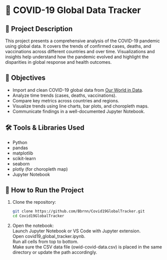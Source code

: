 # 🦠 COVID-19 Global Data Tracker

## 📌 Project Description
This project presents a comprehensive analysis of the COVID-19 pandemic using global data. It covers the trends of confirmed cases, deaths, and vaccinations across different countries and over time. Visualizations and insights help understand how the pandemic evolved and highlight the disparities in global response and health outcomes.

## 🎯 Objectives
- Import and clean COVID-19 global data from [Our World in Data](https://ourworldindata.org/coronavirus).
- Analyze time trends (cases, deaths, vaccinations).
- Compare key metrics across countries and regions.
- Visualize trends using line charts, bar plots, and choropleth maps.
- Communicate findings in a well-documented Jupyter Notebook.

## 🛠️ Tools & Libraries Used
- Python
- pandas
- matplotlib
- scikit-learn
- seaborn
- plotly (for choropleth map)
- Jupyter Notebook

## 🚀 How to Run the Project
1. Clone the repository:
   ```bash
   git clone https://github.com/Bbrnn/Covid19GlobalTracker.git
   cd Covid19GlobalTracker
2. Open the notebook:\
Launch Jupyter Notebook or VS Code with Jupyter extension.\
Open covid19_global_tracker.ipynb.\
Run all cells from top to bottom.\
Make sure the CSV data file (owid-covid-data.csv) is placed in the same directory or update the path accordingly.
